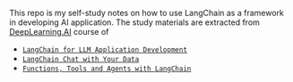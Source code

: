 This repo is my self-study notes on how to use LangChain as a framework in developing AI application. The study materials are extracted from [DeepLearning.AI](https://learn.deeplearning.ai/?utm_campaign=platform-engagement&utm_medium=sidebar&utm_source=discourse) course of
- [`LangChain for LLM Application Development`](https://learn.deeplearning.ai/courses/langchain/lesson/u9olq/introduction) 
- [`LangChain Chat with Your Data`](https://learn.deeplearning.ai/courses/langchain-chat-with-your-data/lesson/snupv/introduction)
- [`Functions, Tools and Agents with LangChain`](https://learn.deeplearning.ai/courses/functions-tools-agents-langchain/lesson/rtwb1/introduction)